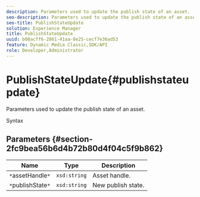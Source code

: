 ```yaml
---
description: Parameters used to update the publish state of an asset.
seo-description: Parameters used to update the publish state of an asset.
seo-title: PublishStateUpdate
solution: Experience Manager
title: PublishStateUpdate
uuid: b08acff6-2861-41aa-8e25-cecf7e36ad53
feature: Dynamic Media Classic,SDK/API
role: Developer,Administrator
---
```


# PublishStateUpdate{#publishstateupdate}

Parameters used to update the publish state of an asset.

 Syntax 

## Parameters {#section-2fc9bea56b6d4b72b80d4f04c5f9b862}

|  Name  | Type  | Description  |
|---|---|---|
|  `*`assetHandle`*`  | `xsd:string`  | Asset handle.  |
|  `*`publishState`*`  | `xsd:string`  | New publish state.  |

